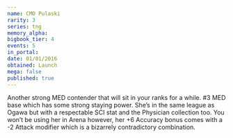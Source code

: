 ```yaml
---
name: CMO Pulaski
rarity: 3
series: tng
memory_alpha:
bigbook_tier: 4
events: 5
in_portal:
date: 01/01/2016
obtained: Launch
mega: false
published: true
---
```


Another strong MED contender that will sit in your ranks for a while. #3 MED base which has some strong staying power. She’s in the same league as Ogawa but with a respectable SCI stat and the Physician collection too. You won’t be using her in Arena however, her +6 Accuracy bonus comes with a -2 Attack modifier which is a bizarrely contradictory combination.
